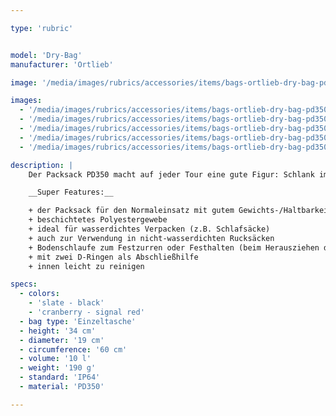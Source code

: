 ```yaml
---

type: 'rubric'


model: 'Dry-Bag'
manufacturer: 'Ortlieb'

image: '/media/images/rubrics/accessories/items/bags-ortlieb-dry-bag-pd350-10l_01.jpg'

images:
  - '/media/images/rubrics/accessories/items/bags-ortlieb-dry-bag-pd350-10l_02.jpg'
  - '/media/images/rubrics/accessories/items/bags-ortlieb-dry-bag-pd350-10l_03.jpg'
  - '/media/images/rubrics/accessories/items/bags-ortlieb-dry-bag-pd350-10l_04.jpg'
  - '/media/images/rubrics/accessories/items/bags-ortlieb-dry-bag-pd350-10l_05.jpg'
  - '/media/images/rubrics/accessories/items/bags-ortlieb-dry-bag-pd350-10l_06.jpg'

description: |
    Der Packsack PD350 macht auf jeder Tour eine gute Figur: Schlank im Preis und in modernem Farb-Design kommt der standfeste Reisebegleiter daher. Der bewährte Rollverschluss mit einfacher Versteifungsleiste hält das Gepäck trocken und bringt die Ausrüstung aufs optimale Packmaß. Für einfaches Packen und mehr Stabilität beim Aufstellen sorgt der verstärkte Boden. Erhältlich in verschiedenen Größen.

    __Super Features:__

    + der Packsack für den Normaleinsatz mit gutem Gewichts-/Haltbarkeits-Verhältnis
    + beschichtetes Polyestergewebe
    + ideal für wasserdichtes Verpacken (z.B. Schlafsäcke)
    + auch zur Verwendung in nicht-wasserdichten Rucksäcken
    + Bodenschlaufe zum Festzurren oder Festhalten (beim Herausziehen des Inhalts)
    + mit zwei D-Ringen als Abschließhilfe
    + innen leicht zu reinigen

specs:
  - colors: 
    - 'slate - black'
    - 'cranberry - signal red'
  - bag type: 'Einzeltasche'
  - height: '34 cm'
  - diameter: '19 cm'
  - circumference: '60 cm'
  - volume: '10 l'
  - weight: '190 g'
  - standard: 'IP64'
  - material: 'PD350'

---
```

